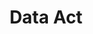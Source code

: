 ---
# This topic lives at
# https://digital.gov/topics/data-act

# Topic Title
title: "Data Act"

# description — keep it short and clear
summary: ""

# Weight
weight: 1

# For more information on managing topics,
# see https://github.com/GSA/digitalgov.gov/wiki/topics
---
